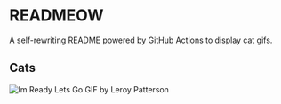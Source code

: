 # READMEOW

A self-rewriting README powered by GitHub Actions to display cat gifs.

## Cats

![Im Ready Lets Go GIF by Leroy Patterson](https://media0.giphy.com/media/CjmvTCZf2U3p09Cn0h/200.gif?cid=9acd02da3tsla0gciznnj1s9lit09rlatqm6fkwlz11jz07x&ep=v1_gifs_search&rid=200.gif&ct=g)
